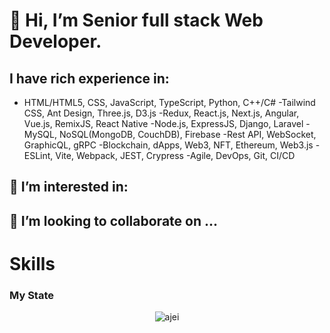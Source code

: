 # 👋 Hi, I’m Senior full stack Web Developer.
## I have rich experience in:
- HTML/HTML5, CSS, JavaScript, TypeScript, Python, C++/C#
-Tailwind CSS, Ant Design, Three.js, D3.js
-Redux, React.js, Next.js, Angular, Vue.js, RemixJS, React Native
-Node.js, ExpressJS, Django, Laravel
-MySQL, NoSQL(MongoDB, CouchDB), Firebase
-Rest API, WebSocket, GraphicQL, gRPC
-Blockchain, dApps, Web3, NFT, Ethereum, Web3.js
-ESLint, Vite, Webpack, JEST, Crypress
-Agile, DevOps, Git, CI/CD
## 👀 I’m interested in:

## 💞️ I’m looking to collaborate on ...
# Skills

### My State
<p align="center">
   <img align="center" src="https://camo.githubusercontent.com/42b3a7261fed460d306e0e4c67f2adaa4ead83908a38efbfb81b6ae1af480181/68747470733a2f2f6769746875622d726561646d652d73746174732e76657263656c2e6170702f6170693f757365726e616d653d67756976616c6f7a26636f756e745f707269766174653d747275652673686f775f69636f6e733d74727565267468656d653d7261646963616c26686964655f72616e6b3d66616c7365" alt="ajei" />
</p>
<!---
ajei1007/ajei1007 is a ✨ special ✨ repository because its `README.md` (this file) appears on your GitHub profile.
You can click the Preview link to take a look at your changes.
--->
